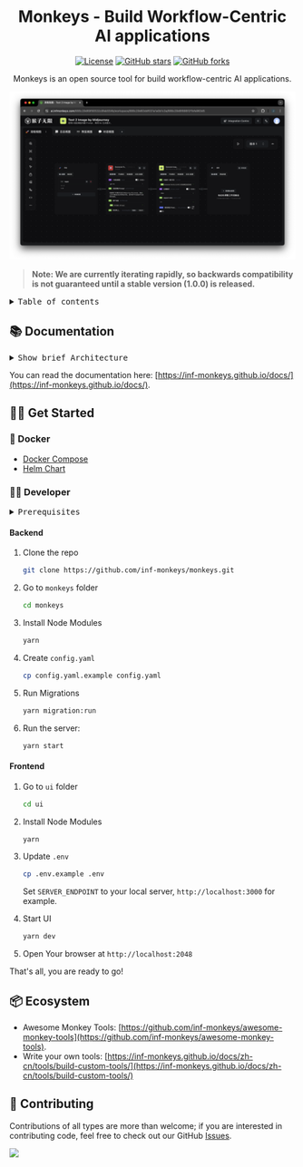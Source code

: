 <div align="center">

# Monkeys - Build Workflow-Centric AI applications

[![License](https://img.shields.io/github/license/inf-monkeys/monkeys)](http://www.apache.org/licenses/LICENSE-2.0)
[![GitHub stars](https://img.shields.io/github/stars/inf-monkeys/monkeys?style=social&label=Star&maxAge=2592000)](https://GitHub.com/inf-monkeys/monkeys/stargazers/)
[![GitHub forks](https://img.shields.io/github/forks/inf-monkeys/monkeys?style=social&label=Fork&maxAge=2592000)](https://github.com/inf-monkeys/monkeys)

Monkeys is an open source tool for build workflow-centric AI applications.

![](./images/dashboard.png)

</div>

> **Note: We are currently iterating rapidly, so backwards compatibility is not guaranteed until a stable version (1.0.0) is released.**

<details>
<summary><kbd>Table of contents</kbd></summary>

#### TOC

- [📚 Documentation](#-documentation)
- [🏃‍♂️ Get Started](#️-get-started)
  - [🐳 Docker](#-docker)
  - [👨‍💻 Developer](#-developer)
- [📦 Ecosystem](#-ecosystem)
- [🤝 Contributing](#-contributing)

####

<br/>

</details>

## 📚 Documentation

<details>
<summary><kbd>Show brief Architecture</kbd></summary>

Monkeys Consists of the following key components:

- Monkeys Server: The main entrypoint
- [Conductor](https://github.com/inf-monkeys/conductor): A microservices orchestration engine.
- Tools: HTTP Service exposes standard RESTFul API that meet Monkeys standards, can be writen in any languages, deployed anywhere.

![](./images/architecture.png)

</details>

You can read the documentation here: [https://inf-monkeys.github.io/docs/](https://inf-monkeys.github.io/docs/).

## 🏃‍♂️ Get Started

### 🐳 Docker

- [Docker Compose](./docker/README.md)
- [Helm Chart](https://github.com/inf-monkeys/helm-charts)

### 👨‍💻 Developer

<details>
<summary><kbd>Prerequisites</kbd></summary>

- [Node 18](https://nodejs.org/en/download/current): This project requires node version at least 18.
- [yarn](https://yarnpkg.com/): We use yarn as the Node Package Manager.
- [Conductor](https://github.com/inf-monkeys/conductor)(Optional): Conductor is a workflow orchestration engine, we recommand use [Docker](https://www.docker.com/products/docker-desktop/) and docker-compose to run Conductor, with one command bellow:

  ```bash
  cd docker
  docker-compose -f docker-compose-middleware.yaml up -d
  ```

  You can verify whether conductor running corrctly by use the following command:

  ```bash
  curl http://localhost:8080/api
  ```

  If show something like this, it's working fine:

  ```
  {"timestamp":"2024-03-21T10:29:36.635+00:00","status":404,"error":"Not Found","path":"/api"}
  ```

  Or you can open your browser visit `http://localhost:5008`, which you can see the Conductor UI:

  ![](./images/conductor-ui.png)

  > If you do not install conductor, you won't be able to use the Workflow feature, but others still works fine.

- [Redis](https://redis.io/)(Optional): We use inmemory cache as default, for test purpose, you can just skip this.
- Postgres/MySQL(Optional): We use sqlite as default storage engine, for test purpose, you can just skip this.

> Use Sqlite may encounter some issues, your can report an issue.

<br/>

</details>

#### Backend

1. Clone the repo

   ```sh
   git clone https://github.com/inf-monkeys/monkeys.git
   ```

2. Go to `monkeys` folder

   ```sh
   cd monkeys
   ```

3. Install Node Modules

   ```sh
   yarn
   ```

4. Create `config.yaml`

   ```sh
   cp config.yaml.example config.yaml
   ```

5. Run Migrations

   ```sh
   yarn migration:run
   ```

6. Run the server:

   ```sh
   yarn start
   ```

#### Frontend

1. Go to `ui` folder

   ```sh
   cd ui
   ```

2. Install Node Modules

   ```sh
   yarn
   ```

3. Update `.env`

   ```sh
   cp .env.example .env
   ```

   Set `SERVER_ENDPOINT` to your local server, `http://localhost:3000` for example.

4. Start UI

   ```sh
   yarn dev
   ```

5. Open Your browser at `http://localhost:2048`

That's all, you are ready to go!

## 📦 Ecosystem

- Awesome Monkey Tools: [https://github.com/inf-monkeys/awesome-monkey-tools](https://github.com/inf-monkeys/awesome-monkey-tools).
- Write your own tools: [https://inf-monkeys.github.io/docs/zh-cn/tools/build-custom-tools/](https://inf-monkeys.github.io/docs/zh-cn/tools/build-custom-tools/)

## 🤝 Contributing

Contributions of all types are more than welcome; if you are interested in contributing code, feel free to check out our GitHub [Issues](https://github.com/inf-monkeys/monkeys/issues).

<a href="https://github.com/inf-monkeys/monkeys/graphs/contributors">
  <img src="https://contrib.rocks/image?repo=inf-monkeys/monkeys" />
</a>
